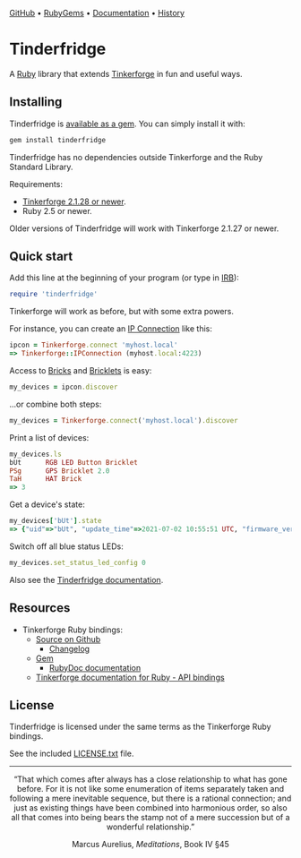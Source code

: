 [GitHub](https://github.com/lllisteu/tinderfridge) • [RubyGems](https://rubygems.org/gems/tinderfridge) • [Documentation](https://www.rubydoc.info/gems/tinderfridge) • [History](History.md)

# Tinderfridge

A [Ruby](https://www.ruby-lang.org/) library that extends [Tinkerforge](https://www.tinkerforge.com/) in fun and useful ways.

## Installing

Tinderfridge is [available as a gem](https://rubygems.org/gems/tinderfridge). You can simply install it with:

```bash
gem install tinderfridge
```

Tinderfridge has no dependencies outside Tinkerforge and the Ruby Standard Library.

Requirements:

* [Tinkerforge 2.1.28 or newer](https://rubygems.org/gems/tinkerforge).
* Ruby 2.5 or newer.

Older versions of Tinderfridge will work with Tinkerforge 2.1.27 or newer.

## Quick start

Add this line at the beginning of your program (or type in [IRB](https://ruby-doc.org/stdlib/libdoc/irb/rdoc/IRB.html)):

```ruby
require 'tinderfridge'
```

Tinkerforge will work as before, but with some extra powers.

For instance, you can create an [IP Connection](https://www.tinkerforge.com/en/doc/Software/IPConnection_Ruby.html) like this:

```ruby
ipcon = Tinkerforge.connect 'myhost.local'
=> Tinkerforge::IPConnection (myhost.local:4223)
```

Access to [Bricks](https://www.tinkerforge.com/en/doc/Software/Bricks_Ruby.html) and [Bricklets](https://www.tinkerforge.com/en/doc/Software/Bricklets_Ruby.html) is easy:

```ruby
my_devices = ipcon.discover
```

...or combine both steps:

```ruby
my_devices = Tinkerforge.connect('myhost.local').discover
```

Print a list of devices:

```ruby
my_devices.ls
bUt      RGB LED Button Bricklet
PSg      GPS Bricklet 2.0
TaH      HAT Brick
=> 3
```

Get a device's state:

```ruby
my_devices['bUt'].state
=> {"uid"=>"bUt", "update_time"=>2021-07-02 10:55:51 UTC, "firmware_version"=>"2.0.2", "connected"=>{"uid"=>"TaH", "position"=>"d"}, "ipcon"=>{"host"=>"myhost.local", "port"=>4223}, "chip_temperature"=>27, "spitfp_error_count"=>[0, 1, 0, 0], "status_led_config"=>0, "color_rgb"=>[68, 9, 17], "color_calibration"=>[100, 100, 55], "pressed"=>false}
```

Switch off all blue status LEDs:

```ruby
my_devices.set_status_led_config 0
```

Also see the [Tinderfridge documentation](https://www.rubydoc.info/gems/tinderfridge).

## Resources

* Tinkerforge Ruby bindings:
    * [Source on Github](https://github.com/Tinkerforge/generators/tree/master/ruby)
        * [Changelog](https://github.com/Tinkerforge/generators/blob/master/ruby/changelog.txt)
    * [Gem](https://rubygems.org/gems/tinkerforge)
        * [RubyDoc documentation](https://www.rubydoc.info/gems/tinkerforge)
    * [Tinkerforge documentation for Ruby - API bindings](https://www.tinkerforge.com/en/doc/Software/API_Bindings_Ruby.html)

## License

Tinderfridge is licensed under the same terms as the Tinkerforge Ruby bindings.

See the included [LICENSE.txt](LICENSE.txt) file.

-----

<p align=center>
“That which comes after always has a close relationship to what has gone before. For it is not like some enumeration of items separately taken and following a mere inevitable sequence, but there is a rational connection; and just as existing things have been combined into harmonious order, so also all that comes into being bears the stamp not of a mere succession but of a wonderful relationship.”
</p>

<p align=center>
Marcus Aurelius, <i>Meditations</i>, Book IV §45
</p>
